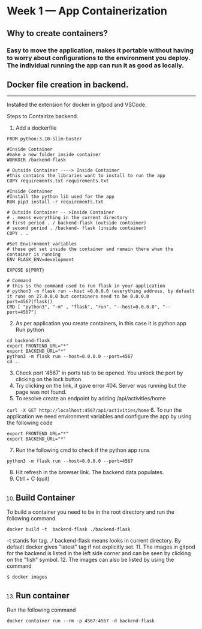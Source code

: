 # Week 1 — App Containerization

## Why to create containers?
### Easy to move the application, makes it portable without having to worry about configurations to the environment you deploy. The individual running the app can run it as good as locally. 

## Docker file creation in backend. 
---------------------------------
Installed the extension for docker in gitpod and VSCode. 

Steps to Contairize backend. 

1. Add a dockerfile
```
FROM python:3.10-slim-buster

#Inside Container
#make a new folder inside container
WORKDIR /backend-flask

# Outside Container ----> Inside Container
#this contains the libraries want to install to run the app
COPY requirements.txt requirements.txt

#Inside Container
#Install the python lib used for the app
RUN pip3 install -r requirements.txt

# Outside Container -- >Inside Container
# . means everything in the current directory
# first period . / backend-flask (outside container)
# second period . /backend- flask (inside container)
COPY . .

#Set Environment variables
# these get set inside the container and remain there when the container is running
ENV FLASK_ENV=development

EXPOSE ${PORT}

# Command
# this is the command used to run flask in your application
# python3 -m flask run --host =0.0.0.0 (everything address, by default it runs on 27.0.0.0 but containers need to be 0.0.0.0 port=4567(flask))
CMD [ "python3", "-m" , "flask", "run", "--host=0.0.0.0", "--port=4567"]

```
2. As per application you create containers, in this case it is python.app
Run python
```
cd backend-flask
export FRONTEND_URL="*"
export BACKEND_URL="*"
python3 -m flask run --host=0.0.0.0 --port=4567
cd ..
```

3. Check port '4567' in ports tab to be opened. You unlock the port by clicking on the lock button. 
4. Try clicking on the link, it gave error 404. Server was running but the page was not found. 
5. To resolve create an endpoint by adding /api/activities/home

```curl -X GET http://localhost:4567/api/activities/home```
6. To run the application we need environment variables and configure the app by using the following code

```
export FRONTEND_URL="*"
export BACKEND_URL="*"
```
7. Run the following cmd to check if the python app runs

```
python3 -m flask run --host=0.0.0.0 --port=4567
```
8. Hit refresh in the browser link. The backend data populates. 
9. Ctrl + C (quit)
10. ## Build Container
To build a container you need to be in the root directory and run the following command 
```
docker build -t  backend-flask ./backend-flask
```
-t stands for tag. 
./ backend-flask means looks in current directory. 
By default docker gives "latest" tag if not explicitly set. 
11. The images in gitpod for the backend is listed in the left side corner and can be seen by clicking on the "fish" symbol.
12. The images can also be listed by using the command 
```
$ docker images
```
13. ## Run container
Run the following command 
```
docker container run --rm -p 4567:4567 -d backend-flask
```
